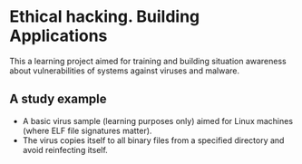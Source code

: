 # Ethical hacking. Building Applications
This a learning project aimed for training and building situation awareness about vulnerabilities of systems against viruses and malware. 

## A study example
* A basic virus sample (learning purposes only) aimed for Linux machines (where ELF file signatures matter). 
* The virus copies itself to all binary files from a specified directory and avoid reinfecting itself.
